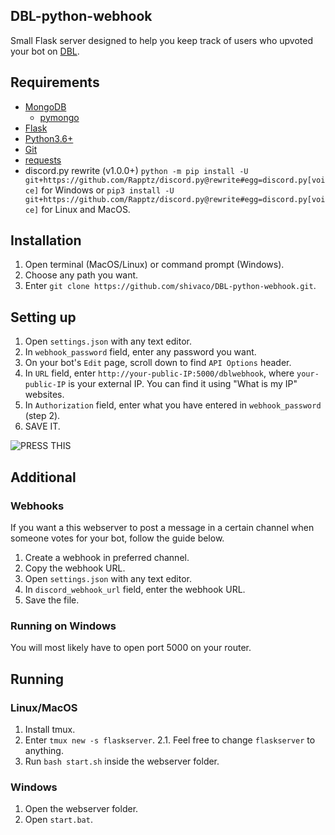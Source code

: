 ## DBL-python-webhook
Small Flask server designed to help you keep track of users who upvoted your bot on [DBL](https://discordbots.org/).

## Requirements

* [MongoDB](https://www.mongodb.com/download-center/community)
  * [pymongo](https://api.mongodb.com/python/current/installation.html)
* [Flask](https://pypi.org/project/Flask/1.0.2/)
* [Python3.6+](https://www.python.org/downloads/release/python-360/)
* [Git](https://git-scm.com/downloads)
* [requests](https://pypi.org/project/requests/)
* discord.py rewrite (v1.0.0+) `python -m pip install -U git+https://github.com/Rapptz/discord.py@rewrite#egg=discord.py[voice]` for Windows or `pip3 install -U git+https://github.com/Rapptz/discord.py@rewrite#egg=discord.py[voice]` for Linux and MacOS.

## Installation

1. Open terminal (MacOS/Linux) or command prompt (Windows).
2. Choose any path you want.
3. Enter `git clone https://github.com/shivaco/DBL-python-webhook.git`.

## Setting up

1. Open `settings.json` with any text editor.
2. In `webhook_password` field, enter any password you want.
3. On your bot's `Edit` page, scroll down to find `API Options` header.
4. In `URL` field, enter `http://your-public-IP:5000/dblwebhook`, where `your-public-IP` is your external IP. You can find it using "What is my IP" websites.
5. In `Authorization` field, enter what you have entered in `webhook_password` (step 2).
6. SAVE IT.

![PRESS THIS](https://i.imgur.com/OS493w6.png)

## Additional

### Webhooks

If you want a this webserver to post a message in a certain channel when someone votes for your bot, follow the guide below.

1. Create a webhook in preferred channel.
2. Copy the webhook URL.
3. Open `settings.json` with any text editor.
4. In `discord_webhook_url` field, enter the webhook URL.
5. Save the file.

### Running on Windows

You will most likely have to open port 5000 on your router.

## Running

### Linux/MacOS

1. Install tmux.
2. Enter `tmux new -s flaskserver`.
   2.1. Feel free to change `flaskserver` to anything.
3. Run `bash start.sh` inside the webserver folder.

### Windows

1. Open the webserver folder.
2. Open `start.bat`.
